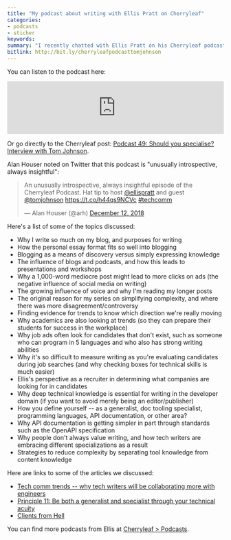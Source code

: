```yaml
---
title: "My podcast about writing with Ellis Pratt on Cherryleaf"
categories:
- podcasts
- sticher
keywords:
summary: "I recently chatted with Ellis Pratt on his Cherryleaf podcast. The episode is called <a href='https://www.cherryleaf.com/2018/12/podcast-49-should-you-specialise-interview-with-tom-johnson/'>Podcast 49: Should you specialise? Interview with Tom Johnson.</a> We chatted about a whole bunch of topics, not just the <i>should you specialize</i> question in the title. Topics include purposes for writing, the influence of blog and podcasts, long and short forms of content, evidence for trends, what employers are looking for in jobs, unicorn candidates, how to define yourself, and more. If you like podcasts, definitely listen to this one."
bitlink: http://bit.ly/cherryleafpodcasttomjohnson
---
```


You can listen to the podcast here:

<iframe src="https://www.podbean.com/media/player/audio/postId/10484772?url=https%3A%2F%2Fwww.podbean.com%2Fmedia%2Fshare%2Fpb-y4464-9ffc24&version=1" width="100%" height="122" frameborder="0" scrolling="no" data-name="pd-iframe-player"></iframe>

Or go directly to the Cherryleaf post: [Podcast 49: Should you specialise? Interview with Tom Johnson](https://www.cherryleaf.com/2018/12/podcast-49-should-you-specialise-interview-with-tom-johnson/).

Alan Houser noted on Twitter that this podcast is "unusually introspective, always insightful":

<blockquote class="twitter-tweet" data-lang="en"><p lang="en" dir="ltr">An unusually introspective, always insightful episode of the Cherryleaf Podcast. Hat tip to host <a href="https://twitter.com/ellispratt?ref_src=twsrc%5Etfw">@ellispratt</a> and guest <a href="https://twitter.com/tomjohnson?ref_src=twsrc%5Etfw">@tomjohnson</a> <a href="https://t.co/h44qs9NCVc">https://t.co/h44qs9NCVc</a> <a href="https://twitter.com/hashtag/techcomm?src=hash&amp;ref_src=twsrc%5Etfw">#techcomm</a></p>&mdash; Alan Houser (@arh) <a href="https://twitter.com/arh/status/1072876187628789760?ref_src=twsrc%5Etfw">December 12, 2018</a></blockquote>
<script async src="https://platform.twitter.com/widgets.js" charset="utf-8"></script>

Here's a list of some of the topics discussed:

* Why I write so much on my blog, and purposes for writing
* How the personal essay format fits so well into blogging
* Blogging as a means of discovery versus simply expressing knowledge
* The influence of blogs and podcasts, and how this leads to presentations and workshops
* Why a 1,000-word mediocre post might lead to more clicks on ads (the negative influence of social media on writing)
* The growing influence of voice and why I'm reading my longer posts
* The original reason for my series on simplifying complexity, and where there was more disagreement/controversy
* Finding evidence for trends to know which direction we're really moving
* Why academics are also looking at trends (so they can prepare their students for success in the workplace)
* Why job ads often look for candidates that don't exist, such as someone who can program in 5 languages and who also has strong writing abilities
* Why it's so difficult to measure writing as you're evaluating candidates during job searches (and why checking boxes for technical skills is much easier)
* Ellis's perspective as a recruiter in determining what companies are looking for in candidates
* Why deep technical knowledge is essential for writing in the developer domain (if you want to avoid merely being an editor/publisher)
* How you define yourself -- as a generalist, doc tooling specialist, programming languages, API documentation, or other area?
* Why API documentation is getting simpler in part through standards such as the OpenAPI specification
* Why people don't always value writing, and how tech writers are embracing different specializations as a result
* Strategies to reduce complexity by separating tool knowledge from content knowledge


Here are links to some of the articles we discussed:

* [Tech comm trends -- why tech writers will be collaborating more with engineers](https://idratherbewriting.com/2018/10/09/tech-comm-trends-more-collaboration-with-engineers/)
* [Principle 11: Be both a generalist and specialist through your technical acuity](https://idratherbewriting.com/simplifying-complexity/both-a-generalist-and-specialist-through-technical-acuity.html)
* [Clients from Hell](http://clientsfromhell.net/)

You can find more podcasts from Ellis at [Cherryleaf > Podcasts](https://www.cherryleaf.com/podcast/).
